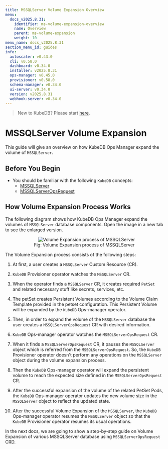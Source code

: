```yaml
---
title: MSSQLServer Volume Expansion Overview
menu:
  docs_v2025.8.31:
    identifier: ms-volume-expansion-overview
    name: Overview
    parent: ms-volume-expansion
    weight: 10
menu_name: docs_v2025.8.31
section_menu_id: guides
info:
  autoscaler: v0.43.0
  cli: v0.58.0
  dashboard: v0.34.0
  installer: v2025.8.31
  ops-manager: v0.45.0
  provisioner: v0.58.0
  schema-manager: v0.34.0
  ui-server: v0.34.0
  version: v2025.8.31
  webhook-server: v0.34.0
---
```


> New to KubeDB? Please start [here](/docs/v2025.8.31/README).

# MSSQLServer Volume Expansion

This guide will give an overview on how KubeDB Ops Manager expand the volume of `MSSQLServer`.

## Before You Begin

- You should be familiar with the following `KubeDB` concepts:
  - [MSSQLServer](/docs/v2025.8.31/guides/mssqlserver/concepts/mssqlserver)
  - [MSSQLServerOpsRequest](/docs/v2025.8.31/guides/mssqlserver/concepts/opsrequest)

## How Volume Expansion Process Works

The following diagram shows how KubeDB Ops Manager expand the volumes of `MSSQLServer` database components. Open the image in a new tab to see the enlarged version.

<figure align="center">
  <img alt="Volume Expansion process of MSSQLServer" src="/docs/v2025.8.31/images/day-2-operation/mssqlserver/ms-volume-expansion.png">
<figcaption align="center">Fig: Volume Expansion process of MSSQLServer</figcaption>
</figure>

The Volume Expansion process consists of the following steps:

1. At first, a user creates a `MSSQLServer` Custom Resource (CR).

2. `KubeDB` Provisioner operator watches the `MSSQLServer` CR.

3. When the operator finds a `MSSQLServer` CR, it creates required `PetSet` and related necessary stuff like secrets, services, etc.

4. The petSet creates Persistent Volumes according to the Volume Claim Template provided in the petset configuration. This Persistent Volume will be expanded by the `KubeDB` Ops-manager operator.

5. Then, in order to expand the volume of the `MSSQLServer` database the user creates a `MSSQLServerOpsRequest` CR with desired information.

6. `KubeDB` Ops-manager operator watches the `MSSQLServerOpsRequest` CR.

7. When it finds a `MSSQLServerOpsRequest` CR, it pauses the `MSSQLServer` object which is referred from the `MSSQLServerOpsRequest`. So, the `KubeDB` Provisioner operator doesn't perform any operations on the `MSSQLServer` object during the volume expansion process.

8. Then the `KubeDB` Ops-manager operator will expand the persistent volume to reach the expected size defined in the `MSSQLServerOpsRequest` CR.

9. After the successful expansion of the volume of the related PetSet Pods, the `KubeDB` Ops-manager operator updates the new volume size in the `MSSQLServer` object to reflect the updated state.

10. After the successful Volume Expansion of the `MSSQLServer`, the `KubeDB` Ops-manager operator resumes the `MSSQLServer` object so that the `KubeDB` Provisioner operator resumes its usual operations.

In the next docs, we are going to show a step-by-step guide on Volume Expansion of various MSSQLServer database using `MSSQLServerOpsRequest` CRD.

